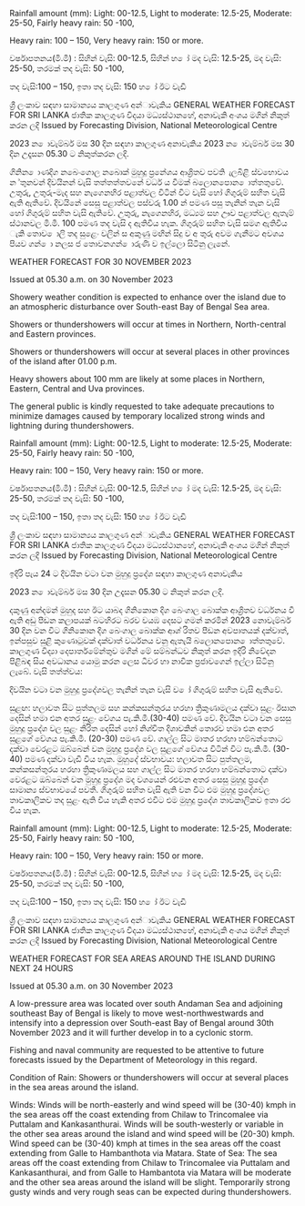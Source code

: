 Rainfall amount (mm): Light: 00-12.5, Light to moderate: 12.5-25, Moderate: 25-50, Fairly heavy rain: 50 -100,

Heavy rain: 100 – 150, Very heavy rain: 150 or more.

වර්ෂාපතනය(මි.මී) : සිහින් වැසි: 00-12.5, සිහින් හ ෝ මද වැසි: 12.5-25, මද වැසි: 25-50, තරමක් තද වැසි: 50 -100,

තද වැසි:100 – 150, ඉතා තද වැසි: 150 හ ෝ ඊට වැඩි

ශ්‍රී ලංකාව සඳහා සාමාන්‍යය කාලගුණ අන්‍ාවැකිය GENERAL WEATHER FORECAST FOR SRI LANKA ජාතික කාලගුණ විදයා මධ්‍යස්ථානහේ, අනාවැකි අංශය මගින් නිකුත් කරන ලදි Issued by Forecasting Division, National Meteorological Centre

2023 න ොවැම්බර් මස 30 දින සඳහා කාලගුණ අනාවැකිය 2023 න ොවැම්බර් මස 30 දින උදෑසන 05.30 ට නිකුත්කරන ලදි.

ගිනින ොණදිග නබෙංගොල නබොක් මුහුදු ප්‍රනේශය ආශ්‍රිතව පවති ැලබිළි ස්වභොවය න ්තුනවන් දිවයිනන් වැසි තත්තත්තවනේ වර්ධ ය වීමක් බලොනපොන ොත්තතුවේ. උතුරු, උතුරු-මැද සහ නැගෙනහිර පළාත්වල විටින් විට වැසි හෝ ගිගුරුම් සහිත වැසි ඇති ඇතිවේ. දිවයිනේ සෙසු පළාත්වල පස්වරු 1.00 න් පමණ පසු තැනින් තැන වැසි හෝ ගිගුරුම් සහිත වැසි ඇතිවේ. උතුරු, නැගෙනහිර, මධ්‍යම සහ ඌව පළාත්වල ඇතැම් ස්ථානවල මි.මී. 100 පමණ තද වැසි ද ඇතිවිය හැක. ගිගුරුම් සහිත වැසි සමග ඇතිවිය ැකි තොව ොලි තද සුළෙං වලින් ස අකුණු මඟින් සිදු ව අ තුරු අවම ගැනීමට අවශය පියව ගන් ො නලස ජ තොවනගන් ොරුණි ව ඉල්ලො සිටිනු ලැනේ.

WEATHER FORECAST FOR 30 NOVEMBER 2023

Issued at 05.30 a.m. on 30 November 2023

Showery weather condition is expected to enhance over the island due to an atmospheric disturbance over South-east Bay of Bengal Sea area.

Showers or thundershowers will occur at times in Northern, North-central and Eastern provinces.

Showers or thundershowers will occur at several places in other provinces of the island after 01.00 p.m.

Heavy showers about 100 mm are likely at some places in Northern, Eastern, Central and Uva provinces.

The general public is kindly requested to take adequate precautions to minimize damages caused by temporary localized strong winds and lightning during thundershowers.

Rainfall amount (mm): Light: 00-12.5, Light to moderate: 12.5-25, Moderate: 25-50, Fairly heavy rain: 50 -100,

Heavy rain: 100 – 150, Very heavy rain: 150 or more.

වර්ෂාපතනය(මි.මී) : සිහින් වැසි: 00-12.5, සිහින් හ ෝ මද වැසි: 12.5-25, මද වැසි: 25-50, තරමක් තද වැසි: 50 -100,

තද වැසි:100 – 150, ඉතා තද වැසි: 150 හ ෝ ඊට වැඩි

ශ්‍රී ලංකාව සඳහා සාමාන්‍යය කාලගුණ අන්‍ාවැකිය GENERAL WEATHER FORECAST FOR SRI LANKA ජාතික කාලගුණ විදයා මධ්‍යස්ථානහේ, අනාවැකි අංශය මගින් නිකුත් කරන ලදි Issued by Forecasting Division, National Meteorological Centre

ඉදිරි පැය 24 ට දිවයින වටා වන මුහුදු ප්‍රදේශ සඳහා කාලගුණ අනාවැකිය

2023 න ොවැම්බර් මස 30 දින උදෑසන 05.30 ට නිකුත් කරන ලදි.

දකුණු අන්දමන් මුහුද සහ ඊට යාබද ගිනිකොන දිග බෙංගාල බොක්ක ආශ්‍රිතව වර්ධනය වී ඇති අඩු පීඩන කලාපයක් බටහිරට බරව වයඹ දෙසට ගමන් කරමින් 2023 නොවැම්බර් 30 දින වන විට ගිනිකොන දිග බෙංගාල බොක්ක ආශ්‍ රිතව පීඩන අවපාතයක් දක්වාත්, ඉන්පසුව සුළි කුණොටුවක් දක්වාත් වර්ධනය වනු ඇතැයි බලොනපොන ොත්තතුවේ. කාලගුණ විද්‍යා දෙපාර්තමේන්තුව මගින් මේ සම්බන්ධව නිකුත් කරන ඉදිරි නිවේදන පිළිබඳ සිය අවධානය යොමු කරන ලෙස ධීවර හා නාවික ප්‍රජාවගෙන් ඉල්ලා සිටිනු ලැබේ. වැසි තත්ත්වය:

දිවයින වටා වන මුහුදු ප්‍රදේශවල තැනින් තැන වැසි ව ෝ ගිගුරුම් සහිත වැසි ඇතිවේ.

සුළඟ: හලාවත සිට පුත්තලම සහ කන්කසන්තුරය හරහා ත්‍රිකුණාමලය දක්වා සුළං ඊසාන දෙසින් හමා එන අතර සුළං වේගය පැ.කි.මී.(30-40) පමණ වේ. දිවයින වටා වන සෙසු මුහුදු ප්‍රදේශ වල සුළං නිරිත දෙසින් හෝ නිශ්චිත දිශාවකින් තොරව හමා එන අතර සුළගේ වේගය පැ.කි.මී. (20-30) පමණ වේ. ගාල්ල සිට මාතර හරහා හම්බන්තොට දක්වා වෙරළට ඔබ්බෙන් වන මුහුදු ප්‍රදේශ වල සුළගේ වේගය විටින් විට පැ.කි.මී. (30-40) පමණ දක්වා වැඩි විය හැක. මුහුදේ ස්වභාවය: හලාවත සිට පුත්තලම, කන්කසන්තුරය හරහා ත්‍රිකුණාමලය සහ ගාල්ල සිට මාතර හරහා හම්බන්තොට දක්වා වෙරළට ඔබ්බෙන් වන මුහුදු ප්‍රදේශ මද වශයෙන් රළුවන අතර සෙසු මුහුදු ප්‍රදේශ සාමාන්‍ය ස්වභාවයේ පවතී. ගිගුරුම් සහිත වැසි ඇති වන විට එම මුහුදු ප්‍රදේශවල තාවකාලිකව තද සුළං ඇති විය හැකි අතර එවිට එම මුහුදු ප්‍රදේශ තාවකාලිකව ඉතා රළු විය හැක.

Rainfall amount (mm): Light: 00-12.5, Light to moderate: 12.5-25, Moderate: 25-50, Fairly heavy rain: 50 -100,

Heavy rain: 100 – 150, Very heavy rain: 150 or more.

වර්ෂාපතනය(මි.මී) : සිහින් වැසි: 00-12.5, සිහින් හ ෝ මද වැසි: 12.5-25, මද වැසි: 25-50, තරමක් තද වැසි: 50 -100,

තද වැසි:100 – 150, ඉතා තද වැසි: 150 හ ෝ ඊට වැඩි

ශ්‍රී ලංකාව සඳහා සාමාන්‍යය කාලගුණ අන්‍ාවැකිය GENERAL WEATHER FORECAST FOR SRI LANKA ජාතික කාලගුණ විදයා මධ්‍යස්ථානහේ, අනාවැකි අංශය මගින් නිකුත් කරන ලදි Issued by Forecasting Division, National Meteorological Centre

WEATHER FORECAST FOR SEA AREAS AROUND THE ISLAND DURING NEXT 24 HOURS

Issued at 05.30 a.m. on 30 November 2023

A low-pressure area was located over south Andaman Sea and adjoining southeast Bay of Bengal is likely to move west-northwestwards and intensify into a depression over South-east Bay of Bengal around 30th November 2023 and it will further develop in to a cyclonic storm.

Fishing and naval community are requested to be attentive to future forecasts issued by the Department of Meteorology in this regard.

Condition of Rain: Showers or thundershowers will occur at several places in the sea areas around the island.

Winds: Winds will be north-easterly and wind speed will be (30-40) kmph in the sea areas off the coast extending from Chilaw to Trincomalee via Puttalam and Kankasanthurai. Winds will be south-westerly or variable in the other sea areas around the island and wind speed will be (20-30) kmph. Wind speed can be (30-40) kmph at times in the sea areas off the coast extending from Galle to Hambanthota via Matara. State of Sea: The sea areas off the coast extending from Chilaw to Trincomalee via Puttalam and Kankasanthurai, and from Galle to Hambantota via Matara will be moderate and the other sea areas around the island will be slight. Temporarily strong gusty winds and very rough seas can be expected during thundershowers.